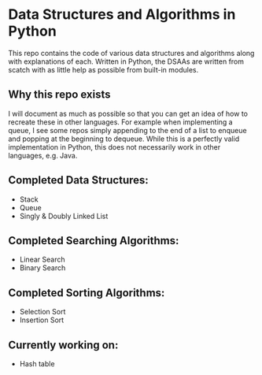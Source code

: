 # Data Structures and Algorithms in Python

This repo contains the code of various data structures and algorithms along with explanations of each. 
Written in Python, the DSAAs are written from scatch with as little help as possible from
built-in modules. 

## Why this repo exists
I will document as much as possible so that you can get an idea of how to recreate these in other languages.
For example when implementing a queue, I see some repos simply appending to the end of a list to enqueue and popping 
at the beginning to dequeue. While this is a perfectly valid implementation in Python, this does not necessarily work in other
languages, e.g. Java. 

## Completed Data Structures:
- Stack
- Queue
- Singly & Doubly Linked List

## Completed Searching Algorithms:
- Linear Search
- Binary Search

## Completed Sorting Algorithms:
- Selection Sort
- Insertion Sort

## Currently working on:
- Hash table
